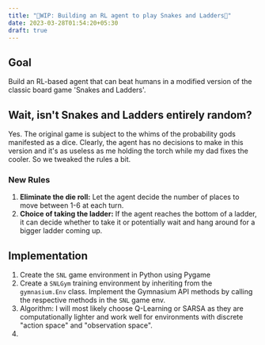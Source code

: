 ```yaml
---
title: "🚧WIP: Building an RL agent to play Snakes and Ladders🚧"
date: 2023-03-28T01:54:20+05:30
draft: true
---
```


## Goal
Build an RL-based agent that can beat humans in a modified version of the classic board game 'Snakes and Ladders'.

## Wait, isn't Snakes and Ladders entirely random? 
Yes. The original game is subject to the whims of the probability gods manifested as a dice. Clearly, the agent has no decisions to make in this version and it's as useless as me holding the torch while my dad fixes the cooler. So we tweaked the rules a bit.

### New Rules
1. **Eliminate the die roll:** Let the agent decide the number of places to move between 1-6 at each turn.
2. **Choice of taking the ladder:** If the agent reaches the bottom of a ladder, it can decide whether to take it or potentially wait and hang around for a bigger ladder coming up.

## Implementation

1. Create the `SNL` game environment in Python using Pygame
2. Create a `SNLGym` training environment by inheriting from the `gymnasium.Env` class. Implement the Gymnasium API methods by calling the respective methods in the `SNL` game env.
3. Algorithm: I will most likely choose Q-Learning or SARSA as they are computationally lighter and work well for environments with discrete "action space" and "observation space".
4. 
